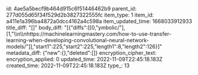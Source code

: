 id: 4ae5a5becf9b464d915c6f51446462b9
parent_id: 277d055d65f34f529d2b3827322555fc
item_type: 1
item_id: a411e1a396ba4872a0dcc4162a4c598a
item_updated_time: 1668033912933
title_diff: "[]"
body_diff: "[{\"diffs\":[[0,\"ymbolic/\"],[1,\"\\\n\\\nhttps://machinelearningmastery.com/how-to-use-transfer-learning-when-developing-convolutional-neural-network-models/\"]],\"start1\":225,\"start2\":225,\"length1\":8,\"length2\":126}]"
metadata_diff: {"new":{},"deleted":[]}
encryption_cipher_text: 
encryption_applied: 0
updated_time: 2022-11-09T22:45:18.183Z
created_time: 2022-11-09T22:45:18.183Z
type_: 13